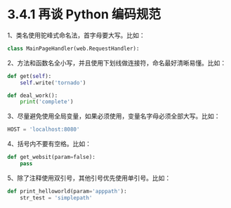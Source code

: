 # 3.4.1 再谈 Python 编码规范

1、类名使用驼峰式命名法，首字母要大写。比如：

```python
class MainPageHandler(web.RequestHandler):
```

2、方法和函数名全小写，并且使用下划线做连接符，命名最好清晰易懂。比如：
```python
def get(self):
    self.write('tornado')

def deal_work():
    print('complete')
```

3、尽量避免使用全局变量，如果必须使用，变量名字母必须全部大写。比如：
```python
HOST = 'localhost:8080'
```

4、括号内不要有空格。比如：
```python
def get_websit(param=false):
    pass
```

5、除了注释使用双引号，其他引号优先使用单引号。比如：
```python
def print_helloworld(param='apppath'):
    str_test = 'simplepath'
```

